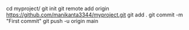 cd myproject/
git init
git remote add origin https://github.com/manikanta3344/myproject.git
git add .
git commit -m "First commit"
git push -u origin main
